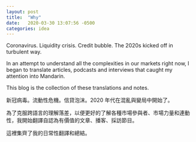 ```yaml
---
layout: post
title:  "Why"
date:   2020-03-30 13:07:56 -0500
categories: idea
---
```


Coronavirus. Liquidity crisis. Credit bubble. The 2020s kicked off in turbulent way.

In an attempt to understand all the complexities in our markets right now, I began to translate articles, podcasts and interviews that caught my attention into Mandarin.

This blog is the collection of these translations and notes.

新冠病毒。流動性危機。信貸泡沫。2020 年代在混亂與變局中開始了。

為了克服跨語言的理解落差，以便更好的了解各種市場參與者、市場力量和連動性，我開始翻譯自認為有價值的文章、播客、採訪節目。

這裡集齊了我的日常性翻譯和總結。

